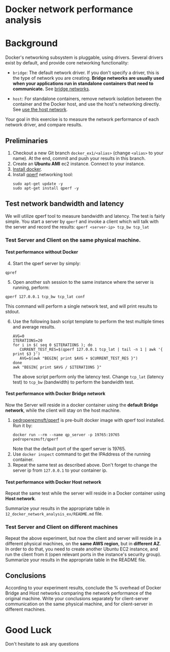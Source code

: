 # Docker network performance analysis

# Background

Docker's networking subsystem is pluggable, using drivers. Several drivers
exist by default, and provide core networking functionality:

- `bridge`: The default network driver. If you don't specify a driver, this is
  the type of network you are creating. **Bridge networks are usually used when
  your applications run in standalone containers that need to communicate.** See
  [bridge networks](https://docs.docker.com/network/bridge/).

- `host`: For standalone containers, remove network isolation between the
  container and the Docker host, and use the host's networking directly. See
  [use the host network](https://docs.docker.com/network/host/).

Your goal in this exercise is to measure the network performance of each network driver, and compare results.

## Preliminaries

1. Checkout a new Git branch `docker_ex1/<alias>` (change `<alias>` to your name). At the end, commit and push your results in this branch.
2. Create an **Ubuntu AMI** ec2 instance. Connect to your instance.
3. [Install docker](https://docs.docker.com/engine/install/ubuntu/).
4. Install [qperf](https://linux.die.net/man/1/qperf) networking tool:
   ```shell
   sudo apt-get update -y 
   sudo apt-get install qperf -y 
   ```

## Test network bandwidth and latency 

We will utilize qperf tool to measure bandwidth and latency. The test is fairly simple. You start
a server by `qperf` and invoke a client which will talk with the server and record the results: `qperf <server-ip> tcp_bw tcp_lat`

### Test Server and Client on the same physical machine. 

#### Test performance without Docker

4. Start the qperf server by simply: 
```shell
qpref
````
5. Open another ssh session to the same instance where the server is running, perform:
```shell
qperf 127.0.0.1 tcp_bw tcp_lat conf
```
This command will perform a single network test, and will print results to stdout. 

6. Use the following bash script template to perform the test multiple times and average results.
   ```shell
   AVG=0
   ITERATIONS=20
   for i in $( seq 0 $ITERATIONS ); do 
      CURRENT_TEST_RES=$(qperf 127.0.0.1 tcp_lat | tail -n 1 | awk '{ print $3 }')
      AVG=$(awk "BEGIN{ print $AVG + $CURRENT_TEST_RES }")
   done
   awk "BEGIN{ print $AVG / $ITERATIONS }"
   ```
   The above script perform only the latency test. Change `tcp_lat` (latency test) to `tcp_bw` (bandwidth) to perform the bandwidth test.


#### Test performance with Docker Bridge network

Now the Server will reside in a docker container using the **default Bridge network**, while the client will stay on the host machine. 

1. [pedroperezmsft/qperf](https://hub.docker.com/r/pedroperezmsft/qperf/) is pre-built docker image with qperf tool installed. Run it by:
   ```shell
   docker run --rm --name qp_server -p 19765:19765 pedroperezmsft/qperf 
   ```
   Note that the default port of the qperf server is 19765.
2. Use `docker inspect` command to get the IPAddress of the running container. 
3. Repeat the same test as described above. Don't forget to change the server ip from `127.0.0.1` to your container ip. 

#### Test performance with Docker Host network

Repeat the same test while the server will reside in a Docker container using **Host network**.


Summarize your results in the appropriate table in `12_docker_network_analysis_ex/README.md` file.

### Test Server and Client on different machines

Repeat the above experiment, but now the client and server will reside in a different physical machines, on the **same AWS region**, but in **different AZ**. In order to do that, you need to create another Ubuntu EC2 instance, and run the client from it (open relevant ports in the instance's security group).
Summarize your results in the appropriate table in the README file. 


## Conclusions

According to your experiment results, conclude the % overhead of Docker Bridge and Host networks comparing the network performance of the original machine. 
Write your conclusions separately for client-server communication on the same physical machine, and for client-server in different machines. 



# Good Luck

Don't hesitate to ask any questions